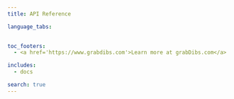 ```yaml
---
title: API Reference

language_tabs:
 

toc_footers:
  - <a href='https://www.grabdibs.com'>Learn more at grabDibs.com</a>

includes:
  - docs

search: true
---
```




